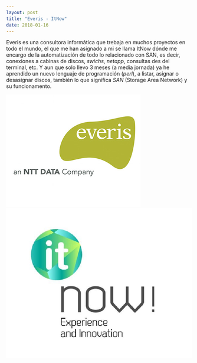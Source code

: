 ```yaml
---
layout: post
title: "Everis - ItNow"
date: 2018-01-16
---
```


Everis es una consultora informática que trebaja en muchos proyectos en todo el mundo, el que me han asignado a mi se llama ItNow dónde me encargo de la automatización de todo lo relacionado con SAN, es decir, conexiones a cabinas de discos, *swichs*, *netapp*, consultas des del terminal, etc. Y aun que solo llevo 3 meses (a media jornada) ya he aprendido un nuevo lenguaje de programación (*perl*), a listar, asignar o desasignar discos, también lo que significa *SAN* (Storage Area Network) y su funcionamento.

![Everis](/img/everis.jpg "Everis") ![ItNow](/img/itnow.JPG "ItNow")
